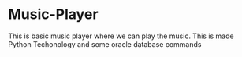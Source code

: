 # Music-Player
This is basic music player where we can play the music. This is made Python Techonology and some oracle database commands
